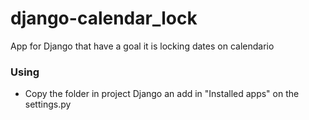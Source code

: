 # django-calendar_lock
App for Django that have a goal it is locking dates on calendario

### Using
- Copy the folder in project Django an add in "Installed apps" on the settings.py

